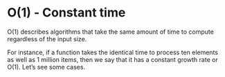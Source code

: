 
# O(1) - Constant time

O(1) describes algorithms that take the same amount of time to compute regardless of the input size.

For instance, if a function takes the identical time to process ten elements as well as 1 million items, then we say that it has a constant growth rate or O(1). Let’s see some cases.